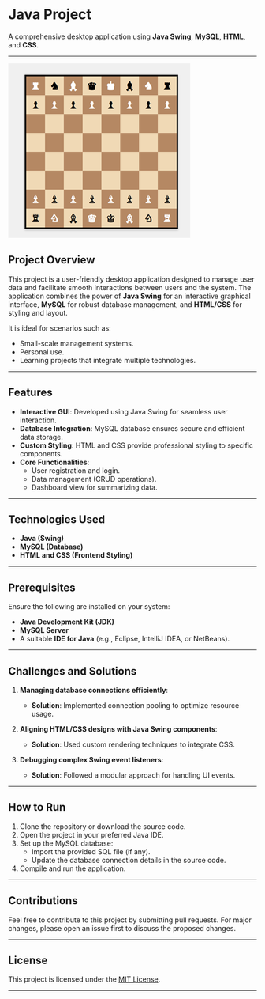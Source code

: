 # Java Project  

A comprehensive desktop application using **Java Swing**, **MySQL**, **HTML**, and **CSS**.  

---

![Chess Board](https://raw.githubusercontent.com/ankitvishwakarma91/Chess-Game/refs/heads/master/res/image.png)


## Project Overview  

This project is a user-friendly desktop application designed to manage user data and facilitate smooth interactions between users and the system. The application combines the power of **Java Swing** for an interactive graphical interface, **MySQL** for robust database management, and **HTML/CSS** for styling and layout.  

It is ideal for scenarios such as:  
- Small-scale management systems.  
- Personal use.  
- Learning projects that integrate multiple technologies.  

---

## Features  

- **Interactive GUI**: Developed using Java Swing for seamless user interaction.  
- **Database Integration**: MySQL database ensures secure and efficient data storage.  
- **Custom Styling**: HTML and CSS provide professional styling to specific components.  
- **Core Functionalities**:  
  - User registration and login.  
  - Data management (CRUD operations).  
  - Dashboard view for summarizing data.  

---

## Technologies Used  

- **Java (Swing)**  
- **MySQL (Database)**  
- **HTML and CSS (Frontend Styling)**  

---

## Prerequisites  

Ensure the following are installed on your system:  
- **Java Development Kit (JDK)**  
- **MySQL Server**  
- A suitable **IDE for Java** (e.g., Eclipse, IntelliJ IDEA, or NetBeans).  

---

## Challenges and Solutions  

1. **Managing database connections efficiently**:  
   - **Solution**: Implemented connection pooling to optimize resource usage.  

2. **Aligning HTML/CSS designs with Java Swing components**:  
   - **Solution**: Used custom rendering techniques to integrate CSS.  

3. **Debugging complex Swing event listeners**:  
   - **Solution**: Followed a modular approach for handling UI events.  

---

## How to Run  

1. Clone the repository or download the source code.  
2. Open the project in your preferred Java IDE.  
3. Set up the MySQL database:  
   - Import the provided SQL file (if any).  
   - Update the database connection details in the source code.  
4. Compile and run the application.  

---

## Contributions  

Feel free to contribute to this project by submitting pull requests. For major changes, please open an issue first to discuss the proposed changes.  

---

## License  

This project is licensed under the [MIT License](LICENSE).  

---  

